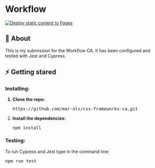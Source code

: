 # Workflow
[![Deploy static content to Pages](https://github.com/mar-ols/social-media-client/actions/workflows/pages.yml/badge.svg)](https://github.com/mar-ols/social-media-client/actions/workflows/pages.yml)

 ## :beginner: About
 This is my submission for the Workflow CA. It has been configured and tested with Jest and Cypress.

 ## :zap: Getting stared

### Installing:

<ol>
 <strong><li>Clone the repo:</li></strong>
 <pre>https://github.com/mar-ols/css-frameworks-ca.git</pre>
  
 <strong><li>Install the dependencies: </li></strong>
 <pre>npm install</pre>
</ol>

### Testing:

To run Cypress and Jest type in the command line:
<pre>npm run test</pre>
